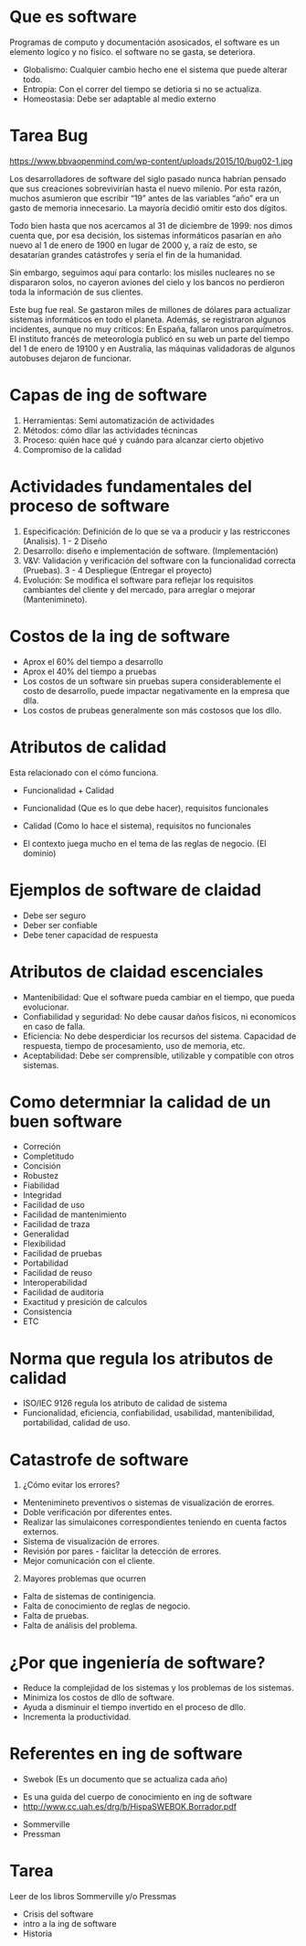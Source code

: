 # Que es software
Programas de computo y documentación asosicados, el software es un elemento logico y no físico. el software no se gasta, se deteriora. 

- Globalismo: Cualquier cambio hecho ene el sistema que puede alterar todo.
- Entropía: Con el correr del tiempo se detioria si no se actualiza.
- Homeostasia: Debe ser adaptable al medio externo


# Tarea Bug

https://www.bbvaopenmind.com/wp-content/uploads/2015/10/bug02-1.jpg

Los desarrolladores de software del siglo pasado nunca habrían pensado que sus creaciones sobrevivirían hasta el nuevo milenio. Por esta razón, muchos asumieron que escribir “19” antes de las variables “año” era un gasto de memoria innecesario. La mayoría decidió omitir esto dos dígitos.

Todo bien hasta que nos acercamos al 31 de diciembre de 1999: nos dimos cuenta que, por esa decisión, los sistemas informáticos pasarían en año nuevo al 1 de enero de 1900 en lugar de 2000 y, a raíz de esto, se desatarían grandes catástrofes y sería el fin de la humanidad.

Sin embargo, seguimos aquí para contarlo: los misiles nucleares no se dispararon solos, no cayeron aviones del cielo y los bancos no perdieron toda la información de sus clientes.

Este bug fue real. Se gastaron miles de millones de dólares para actualizar sistemas informáticos en todo el planeta. Además, se registraron algunos incidentes, aunque no muy críticos: En España, fallaron unos parquímetros. El instituto francés de meteorología publicó en su web un parte del tiempo del 1 de enero de 19100 y en Australia, las máquinas validadoras de algunos autobuses dejaron de funcionar.

# Capas de ing de software

1. Herramientas: Semi automatización de actividades
2. Métodos: cómo dllar las actividades técnincas
3. Proceso: quién hace qué y cuándo para alcanzar cierto objetivo
4. Compromiso de la calidad

# Actividades fundamentales del proceso de software

1. Especificación: Definición de lo que se va a producir y las restriccones (Analisis).
    1 - 2 Diseño
2. Desarrollo: diseño e implementación de software. (Implementación)
3. V&V: Validación y verificación del software con la funcionalidad correcta (Pruebas).
    3 - 4 Despliegue (Entregar el proyecto)
4. Evolución: Se modifica el software para reflejar los requisitos cambiantes del cliente y del mercado, para arreglar o mejorar (Mantenimineto).

# Costos de la ing de software

- Aprox el 60% del tiempo a desarrollo
- Aprox el 40% del tiempo a pruebas
- Los costos de un software sin pruebas supera considerablemente el costo de desarrollo, puede impactar negativamente en la empresa que dlla.
- Los costos de prubeas generalmente son más costosos que los dllo.

# Atributos de calidad

Esta relacionado con el cómo funciona.

- Funcionalidad + Calidad
- Funcionalidad (Que es lo que debe hacer), requisitos funcionales
- Calidad (Como lo hace el sistema), requisitos no funcionales

- El contexto juega mucho en el tema de las reglas de negocio. (El dominio)

# Ejemplos de software de claidad

- Debe ser seguro
- Deber ser confiable
- Debe tener capacidad de respuesta

# Atributos de claidad escenciales

- Mantenibilidad: Que el software pueda cambiar en el tiempo, que pueda evolucionar. 
- Confiabilidad y seguridad: No debe causar daños fisicos, ni economicos en caso de falla.
- Eficiencia:  No debe desperdiciar los recursos del sistema. Capacidad de respuesta, tiempo de procesamiento, uso de memoria, etc.
- Aceptabilidad: Debe ser comprensible, utilizable y compatible con otros sistemas.

# Como determniar la calidad de un buen software

- Correción
- Completitudo
- Concisión
- Robustez
- Fiabilidad
- Integridad
- Facilidad de uso
- Facilidad de mantenimiento
- Facilidad de traza
- Generalidad
- Flexibilidad
- Facilidad de pruebas
- Portabilidad
- Facilidad de reuso
- Interoperabilidad
- Facilidad de auditoria
- Exactitud y presición de calculos
- Consistencia
- ETC

# Norma que regula los atributos de calidad

- ISO/IEC 9126 regula los atributo de calidad de sistema
- Funcionalidad, eficiencia, confiabilidad, usabilidad, mantenibilidad, portabilidad, calidad de uso.

# Catastrofe de software

1. ¿Cómo evitar los errores?

- Mentenimineto preventivos o sistemas de visualización de erorres.
- Doble verificación por diferentes entes.
- Realizar las simulaicones correspondientes teniendo en cuenta factos externos.
- Sistema de visualización de errores.
- Revisión por pares - faiclitar la detección de errores.
- Mejor comunicación con el cliente.

2. Mayores problemas que ocurren

- Falta de sistemas de continigencia.
- Falta de conocimiento de reglas de negocio.
- Falta de pruebas.
- Falta de análisis del problema.

# ¿Por que ingeniería de software?

- Reduce la complejidad de los sistemas y los problemas de los sistemas.
- Minimiza los costos de dllo de software.
- Ayuda a disminuir el tiempo invertido en el proceso de dllo.
- Incrementa la productividad.

# Referentes en ing de software

* Swebok (Es un documento que se actualiza cada año)
- Es una guida del cuerpo de conocimiento en ing de software
- http://www.cc.uah.es/drg/b/HispaSWEBOK.Borrador.pdf

* Sommerville
* Pressman

# Tarea 

Leer de los libros Sommerville y/o Pressmas

- Crisis del software
- intro a la ing de software
- Historia